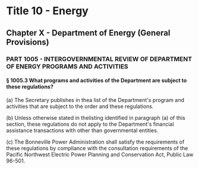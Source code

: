 
# Title 10 - Energy
## Chapter X - Department of Energy (General Provisions)
### PART 1005 - INTERGOVERNMENTAL REVIEW OF DEPARTMENT OF ENERGY PROGRAMS AND ACTIVITIES
#### § 1005.3 What programs and activities of the Department are subject to these regulations?

(a) The Secretary publishes in thea list of the Department's program and activities that are subject to the order and these regulations.

(b) Unless otherwise stated in thelisting identified in paragraph (a) of this section, these regulations do not apply to the Department's financial assistance transactions with other than governmental entities.

(c) The Bonneville Power Administration shall satisfy the requirements of these regulations by compliance with the consultation requirements of the Pacific Northwest Electric Power Planning and Conservation Act, Public Law 96-501.
